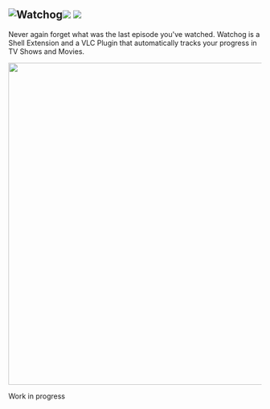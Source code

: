 <img src="https://raw.githubusercontent.com/alongubkin/watchog/master/logo.png" alt="Watchog"><img src="https://img.shields.io/badge/license-Apache%202.0-399c99.svg?style=flat-square"> <img src="https://img.shields.io/badge/stability-beta-fe7b63.svg?style=flat-square">
---


Never again forget what was the last episode you've watched. Watchog is a Shell Extension and a VLC Plugin that automatically tracks your progress in TV Shows and Movies.

<img src="https://raw.githubusercontent.com/alongubkin/watchog/master/screenshot.png" width="640">

Work in progress
